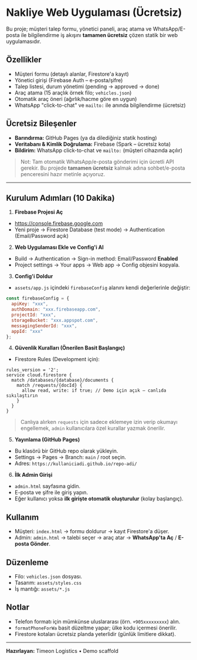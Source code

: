 # Nakliye Web Uygulaması (Ücretsiz)

Bu proje; müşteri talep formu, yönetici paneli, araç atama ve WhatsApp/E-posta ile bilgilendirme iş akışını **tamamen ücretsiz** çözen statik bir web uygulamasıdır.

## Özellikler
- Müşteri formu (detaylı alanlar, Firestore'a kayıt)
- Yönetici girişi (Firebase Auth – e-posta/şifre)
- Talep listesi, durum yönetimi (pending → approved → done)
- Araç atama (15 araçlık örnek filo; `vehicles.json`)
- Otomatik araç öneri (ağırlık/hacme göre en uygun)
- WhatsApp "click-to-chat" ve `mailto:` ile anında bilgilendirme (ücretsiz)

## Ücretsiz Bileşenler
- **Barındırma:** GitHub Pages (ya da dilediğiniz statik hosting)
- **Veritabanı & Kimlik Doğrulama:** Firebase (Spark – ücretsiz kota)
- **Bildirim:** WhatsApp click-to-chat ve `mailto:` (müşteri cihazında açılır)

> Not: Tam otomatik WhatsApp/e-posta gönderimi için ücretli API gerekir. Bu projede **tamamen ücretsiz** kalmak adına sohbet/e-posta penceresini hazır metinle açıyoruz.

---

## Kurulum Adımları (10 Dakika)

1) **Firebase Projesi Aç**
- https://console.firebase.google.com
- Yeni proje → Firestore Database (test mode) → Authentication (Email/Password açık)

2) **Web Uygulaması Ekle ve Config'i Al**
- Build → Authentication → Sign-in method: Email/Password **Enabled**
- Project settings → Your apps → Web app → Config objesini kopyala.

3) **Config'i Doldur**
- `assets/app.js` içindeki `firebaseConfig` alanını kendi değerlerinle değiştir:

```js
const firebaseConfig = {
  apiKey: "xxx",
  authDomain: "xxx.firebaseapp.com",
  projectId: "xxx",
  storageBucket: "xxx.appspot.com",
  messagingSenderId: "xxx",
  appId: "xxx"
};
```

4) **Güvenlik Kuralları (Önerilen Basit Başlangıç)**
- Firestore Rules (Development için):
```
rules_version = '2';
service cloud.firestore {
  match /databases/{database}/documents {
    match /requests/{docId} {
      allow read, write: if true; // Demo için açık — canlıda sıkılaştırın
    }
  }
}
```
> Canlıya alırken `requests` için sadece eklemeye izin verip okumayı engellemek, `admin` kullanıcılara özel kurallar yazmak önerilir.

5) **Yayınlama (GitHub Pages)**
- Bu klasörü bir GitHub repo olarak yükleyin.
- Settings → Pages → Branch: `main` / root seçin.
- Adres: `https://kullaniciadi.github.io/repo-adi/`

6) **İlk Admin Girişi**
- `admin.html` sayfasına gidin.
- E-posta ve şifre ile giriş yapın.
- Eğer kullanıcı yoksa **ilk girişte otomatik oluşturulur** (kolay başlangıç).

## Kullanım
- Müşteri: `index.html` → formu doldurur → kayıt Firestore'a düşer.
- Admin: `admin.html` → talebi seçer → araç atar → **WhatsApp'ta Aç** / **E-posta Gönder**.

## Düzenleme
- Filo: `vehicles.json` dosyası.
- Tasarım: `assets/styles.css`
- İş mantığı: `assets/*.js`

## Notlar
- Telefon formatı için mümkünse uluslararası (örn. `+905xxxxxxxxx`) alın.
- `formatPhoneForWa` basit düzeltme yapar; ülke kodu içermesi önerilir.
- Firestore kotaları ücretsiz planda yeterlidir (günlük limitlere dikkat).

---

**Hazırlayan:** Timeon Logistics • Demo scaffold